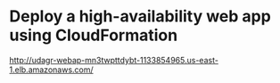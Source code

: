 # Deploy a high-availability web app using CloudFormation

http://udagr-webap-mn3twpttdybt-1133854965.us-east-1.elb.amazonaws.com/
